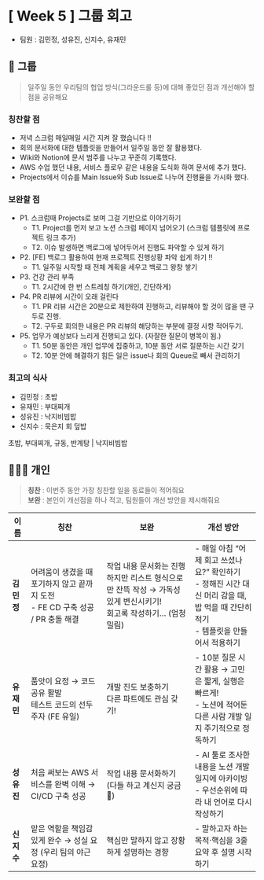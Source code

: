 # [ Week 5 ] 그룹 회고

- 팀원 : 김민정, 성유진, 신지수, 유재민

## 👥 그룹

> 일주일 동안 우리팀의 협업 방식(그라운드룰 등)에 대해 좋았던 점과 개선해야 할 점을 공유해요
> 

### 칭찬할 점

- 저녁 스크럼 매일매일 시간 지켜 잘 했습니다 !!
- 회의 문서화에 대한 템플릿을 만들어서 일주일 동안 잘 활용했다.
- Wiki와 Notion에 문서 범주를 나누고 꾸준히 기록했다.
- AWS 수업 했던 내용, 서비스 플로우 같은 내용을 도식화 하여 문서에 추가 했다.
- Projects에서 이슈를 Main Issue와 Sub Issue로 나누어 진행율을 가시화 했다.

### 보완할 점

- P1. 스크럼때 Projects로 보며 그걸 기반으로 이야기하기
    - T1. Project를 먼저 보고 노션 스크럼 페이지 넘어오기 (스크럼 템플릿에 프로젝트 링크 추가)
    - T2. 이슈 발생하면 백로그에 넣어두어서 진행도 파악할 수 있게 하기
- P2. [FE] 백로그 활용하여 현재 프로젝트 진행상황 파악 쉽게 하기 !!
    - T1. 일주일 시작할 때 전체 계획을 세우고 백로그 왕창 쌓기
- P3. 건강 관리 부족
    - T1. 2시간에 한 번 스트레칭 하기(개인, 간단하게)
- P4. PR 리뷰에 시간이 오래 걸린다
    - T1. PR 리뷰 시간은 20분으로 제한하여 진행하고, 리뷰해야 할 것이 많을 땐 구두로 진행.
    - T2. 구두로 회의한 내용은 PR 리뷰의 해당하는 부분에 결정 사항 적어두기.
- P5. 업무가 예상보다 느리게 진행되고 있다. (자잘한 질문이 병목이 됨.)
    - T1. 50분 동안은 개인 업무에 집중하고, 10분 동안 서로 질문하는 시간 갖기
    - T2. 10분 안에 해결하기 힘든 일은 issue나 회의 Queue로 빼서 관리하기

### 최고의 식사

- 김민정 : 초밥
- 유재민 : 부대찌개
- 성유진 : 낙지비빔밥
- 신지수 : 묵은지 회 덮밥

초밥, 부대찌개, 규동, 반계탕 | 낙지비빔밥

## 👨🏼‍💻 개인

> **칭찬** : 이번주 동안 가장 칭찬할 일을 동료들이 적어줘요  
> **보완** : 본인이 개선점을 하나 적고, 팀원들이 개선 방안을 제시해줘요  

| 이름 | 칭찬 | 보완 | 개선 방안 |
| --- | --- | --- | --- |
| **김민정** | 어려움이 생겼을 때 포기하지 않고 끝까지 도전<br>- FE CD 구축 성공 / PR 충돌 해결 | 작업 내용 문서화는 진행하지만 리스트 형식으로만 잔뜩 작성 → 가독성 있게 변신시키기!<br>회고록 작성하기… (엄청 밀림) | - 매일 아침 “어제 회고 쓰셨나요?” 확인하기<br>- 정해진 시간 대신 머리 감을 때, 밥 먹을 때 간단히 적기<br>- 템플릿을 만들어서 적용하기 |
| **유재민** | 품앗이 요정 → 코드 공유 활발<br>테스트 코드의 선두주자 (FE 유일) | 개발 진도 보충하기<br>다른 파트에도 관심 갖기! | - 10분 질문 시간 활용 → 고민은 짧게, 실행은 빠르게!<br>- 노션에 적어둔 다른 사람 개발 일지 주기적으로 정독하기 |
| **성유진** | 처음 써보는 AWS 서비스를 완벽 이해 → CI/CD 구축 성공 | 작업 내용 문서화하기 (다들 하고 계신지 궁금 👀) | - AI 툴로 조사한 내용을 노션 개발 일지에 아카이빙<br>- 우선순위에 따라 내 언어로 다시 작성하기 |
| **신지수** | 맡은 역할을 책임감 있게 완수 → 성실 요정 (우리 팀의 야근 요정) | 핵심만 말하지 않고 장황하게 설명하는 경향 | - 말하고자 하는 목적·핵심을 3줄 요약 후 설명 시작하기 |

